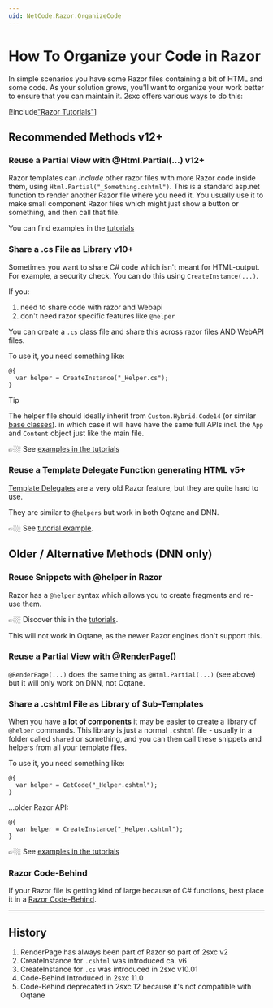 ```yaml
---
uid: NetCode.Razor.OrganizeCode
---
```

# How To Organize your Code in Razor

In simple scenarios you have some Razor files containing a bit of HTML and some code. As your solution grows, you'll want to organize your work better to ensure that you can maintain it. 2sxc offers various ways to do this:


[!include["Razor Tutorials"](~/shared/tutorials/razor.md)]

## Recommended Methods v12+

### Reuse a Partial View with @Html.Partial(...) v12+

Razor templates can _include_ other razor files with more Razor code inside them, using `Html.Partial("_Something.cshtml")`.
This is a standard asp.net function to render another Razor file where you need it.
You usually use it to make small component Razor files which might just show a button or something, and then call that file.

You can find examples in the [tutorials](xref:Tut.Razor.Reuse)

### Share a .cs File as Library v10+

Sometimes you want to share C# code which isn't meant for HTML-output. For example, a security check. You can do this using `CreateInstance(...)`.

If you:

1. need to share code with razor and Webapi
1. don't need razor specific features like `@helper`

You can create a `.cs` class file and share this across razor files AND WebAPI files.

To use it, you need something like:

```razor
@{
  var helper = CreateInstance("_Helper.cs");
}
```

> [!TIP]
> The helper file should ideally inherit from `Custom.Hybrid.Code14` (or similar [base classes](xref:Custom.Hybrid)).
> in which case it will have have the same full APIs incl. the `App` and `Content` object just like the main file.

👉🏼 See [examples in the tutorials](xref:Tut.Razor.Reuse)

### Reuse a Template Delegate Function generating HTML v5+

[Template Delegates](https://medium.com/@isaac.d.adams/reusing-html-blocks-without-partials-or-view-components-6db59b86eab7)
are a very old Razor feature, but they are quite hard to use.

They are similar to `@helpers` but work in both Oqtane and DNN.

👉🏼 See [tutorial example](xref:Tut.Razor.Reuse).



## Older / Alternative Methods (DNN only)

### Reuse Snippets with @helper in Razor

Razor has a `@helper` syntax which allows you to create fragments and re-use them.

👉🏼 Discover this in the [tutorials](xref:Tut.Razor.Reuse).

This will not work in Oqtane, as the newer Razor engines don't support this.


### Reuse a Partial View with @RenderPage()

`@RenderPage(...)` does the same thing as `@Html.Partial(...)` (see above) but it will only work on DNN, not Oqtane.


### Share a .cshtml File as Library of Sub-Templates

When you have a **lot of components** it may be easier to create a library of `@helper` commands. This library is just a normal `.cshtml` file - usually in a folder called `shared` or something, and you can then call these snippets and helpers from all your template files.

To use it, you need something like:

```razor
@{
  var helper = GetCode("_Helper.cshtml");
}
```

...older Razor API:

```razor
@{
  var helper = CreateInstance("_Helper.cshtml");
}
```

👉🏼 See [examples in the tutorials](xref:Tut.Razor.Reuse)

### Razor Code-Behind

If your Razor file is getting kind of large because of C# functions, best place it in a [Razor Code-Behind](xref:NetCode.Razor.CodeBehind).

---

## History

1. RenderPage has always been part of Razor so part of 2sxc v2
1. CreateInstance for `.cshtml` was introduced ca. v6
1. CreateInstance for `.cs` was introduced in 2sxc v10.01
1. Code-Behind Introduced in 2sxc 11.0
1. Code-Behind deprecated in 2sxc 12 because it's not compatible with Oqtane
